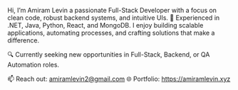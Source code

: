 Hi, I’m Amiram Levin a passionate Full-Stack Developer with a focus on clean code, robust backend systems, and intuitive UIs.
💼 Experienced in .NET, Java, Python, React, and MongoDB.
I enjoy building scalable applications, automating processes, and crafting solutions that make a difference.

🔍 Currently seeking new opportunities in Full-Stack, Backend, or QA Automation roles.

📫 Reach out: amiramlevin2@gmail.com
🌐 Portfolio: https://amiramlevin.xyz
